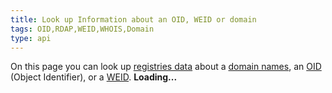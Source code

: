 ```yaml
---
title: Look up Information about an OID, WEID or domain
tags: OID,RDAP,WEID,WHOIS,Domain
type: api
---
```

 
On this page you can look up [registries data](https://webfan.de/apps/registry/) about a [domain names](https://domainundhomepagespeicher.de/domains-11), an [OID](http://oid-info.com/faq.htm#1) (Object Identifier), or a [WEID](https://weid.info/spec.html).
	<frdlweb-multi-lookup></frdlweb-multi-lookup>
	<strong frdl-if-js-remove="2000">Loading...</strong>  
 
